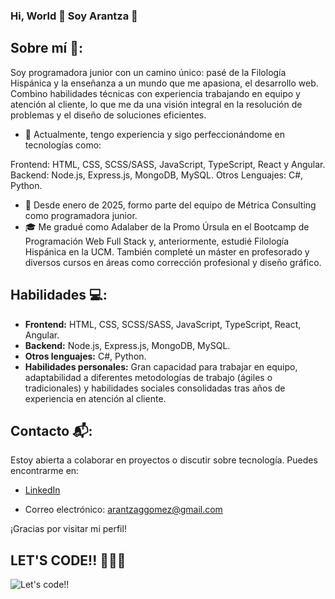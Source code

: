 ### Hi, World 👋 Soy Arantza 👋

## Sobre mí  🌟:
Soy programadora junior con un camino único: pasé de la Filología Hispánica y la enseñanza a un mundo que me apasiona, el desarrollo web. Combino habilidades técnicas con experiencia trabajando en equipo y atención al cliente, lo que me da una visión integral en la resolución de problemas y el diseño de soluciones eficientes.

- 🌱  Actualmente, tengo experiencia y sigo perfeccionándome en tecnologías como:

Frontend: HTML, CSS, SCSS/SASS, JavaScript, TypeScript, React y Angular.
Backend: Node.js, Express.js, MongoDB, MySQL.
Otros Lenguajes: C#, Python.

- 💼 Desde enero de 2025, formo parte del equipo de Métrica Consulting como programadora junior.
- 🎓 Me gradué como Adalaber de la Promo Úrsula en el Bootcamp de Programación Web Full Stack y, anteriormente, estudié Filología Hispánica en la UCM. También completé un máster en profesorado y diversos cursos en áreas como corrección profesional y diseño gráfico.

## Habilidades  💻:
- **Frontend:** HTML, CSS, SCSS/SASS, JavaScript, TypeScript, React, Angular.
- **Backend:** Node.js, Express.js, MongoDB, MySQL.
- **Otros lenguajes:** C#, Python.
- **Habilidades personales:** Gran capacidad para trabajar en equipo, adaptabilidad a diferentes metodologías de trabajo (ágiles o tradicionales) y habilidades sociales consolidadas tras años de experiencia en atención al cliente.

<!-- ## Proyectos Destacados
Permanece atenta a esta sección, en ella compartiré los proyectos que vaya desarrollando. 
- [Proyecto 1](enlace-al-proyecto-1): Breve descripción o función del proyecto.
- [Proyecto 2](enlace-al-proyecto-2): Breve descripción o función del proyecto. -->

## Contacto 📬:
Estoy abierta a colaborar en proyectos o discutir sobre tecnología. Puedes encontrarme en:

- [LinkedIn](https://www.linkedin.com/in/arantzagomez1212/)

- Correo electrónico: arantzaggomez@gmail.com

¡Gracias por visitar mi perfil!

## LET'S CODE!! 🚀👩‍💻

![Let's code!!](https://media.giphy.com/media/v1.Y2lkPTc5MGI3NjExcnpnbWtnYjQ1ZTF3N2pqa3d2dmJxdGhoa3BpMGMzYXkwdmp0N285aCZlcD12MV9pbnRlcm5hbF9naWZfYnlfaWQmY3Q9Zw/W4IY7zQdRh7Ow/giphy.gif)
